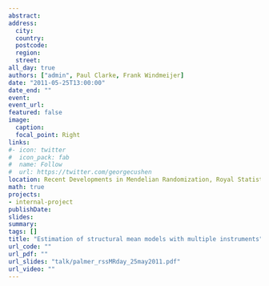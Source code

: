 ```yaml
---
abstract: 
address:
  city: 
  country: 
  postcode: 
  region: 
  street: 
all_day: true
authors: ["admin", Paul Clarke, Frank Windmeijer]
date: "2011-05-25T13:00:00"
date_end: ""
event: 
event_url: 
featured: false
image:
  caption: 
  focal_point: Right
links:
#- icon: twitter
#  icon_pack: fab
#  name: Follow
#  url: https://twitter.com/georgecushen
location: Recent Developments in Mendelian Randomization, Royal Statistical Society, London
math: true
projects:
- internal-project
publishDate: 
slides: 
summary: 
tags: []
title: "Estimation of structural mean models with multiple instruments"
url_code: ""
url_pdf: ""
url_slides: "talk/palmer_rssMRday_25may2011.pdf"
url_video: ""
---
```


